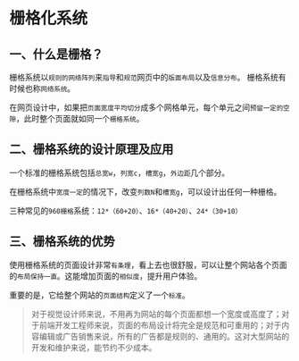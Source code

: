 # 栅格化系统

## 一、什么是栅格？

栅格系统以`规则的网络阵列`来`指导`和`规范`网页中的`版面布局`以及`信息分布`。
栅格系统有时候也称`网络系统`。

在网页设计中，如果把`页面宽度平均切分`成多个网格单元，每个单元之间`预留一定的空隙`，此时整个页面就如同一个`栅格系统`。

## 二、栅格系统的设计原理及应用

一个标准的栅格系统包括`总宽w`，`列宽c`，`槽宽g`，`外边距`几个部分。

在栅格系统中`宽度一定`的情况下，改变`列数N`和`槽宽g`，可以设计出任何一种栅格。

三种常见的`960栅格`系统：`12*（60+20）`、`16*（40+20）`、`24*（30+10）`

## 三、栅格系统的优势

使用栅格系统的页面设计非常`有条理`，看上去也很舒服，可以让整个网站各个页面
的`布局保持一直`。这能增加页面的`相似度`，提升用户体验。

重要的是，它给整个网站的`页面结构`定义了一个`标准`。

> 对于视觉设计师来说，不用再为网站的每个页面都想一个宽度或高度了；对于前端开发工程师来说，页面的布局设计将完全是规范和可重用的；对于内容编辑或广告销售来说，所有的广告都是规则的、通用的。这对大型网站的开发和维护来说，能节约不少成本。

